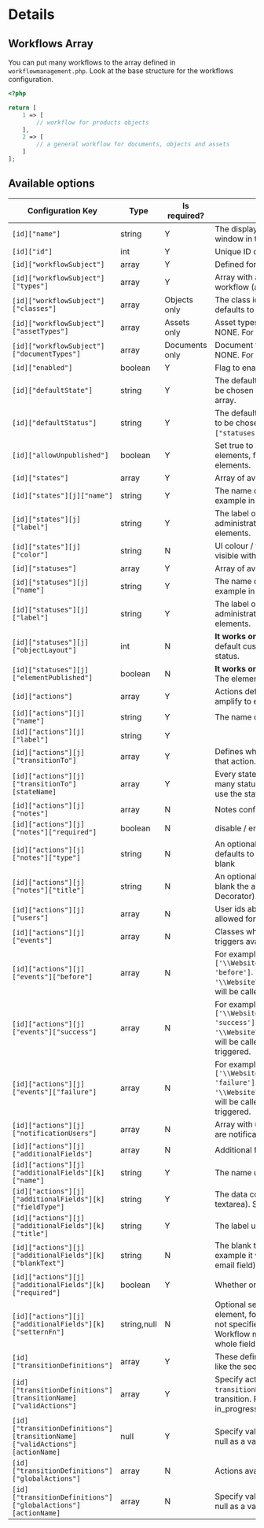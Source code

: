 # Details

## Workflows Array

You can put many workflows to the array defined in `workflowmanagement.php`.
Look at the base structure for the workflows configuration.

```php
<?php

return [
    1 => [
        // workflow for products objects
    ],
    2 => [
        // a general workflow for documents, objects and assets
    ]
];
```

## Available options

| Configuration Key                                                             | Type        | Is required?   | Description                                                                                                                                                                                                                                                                                                                                                                                           |
|-------------------------------------------------------------------------------|-------------|----------------|-------------------------------------------------------------------------------------------------------------------------------------------------------------------------------------------------------------------------------------------------------------------------------------------------------------------------------------------------------------------------------------------------------|
| `[id]["name"]`                                                                | string      | Y              | The display name, is shown at the workflow window in the administration panel.                                                                                                                                                                                                                                                                                                                        |
| `[id]["id"]`                                                                  | int         | Y              | Unique ID chosen by you.                                                                                                                                                                                                                                                                                                                                                                              |
| `[id]["workflowSubject"]`                                                     | array       | Y              | Defined for which elements the workflow is for                                                                                                                                                                                                                                                                                                                                                        |
| `[id]["workflowSubject"]["types"]`                                            | array       | Y              | Array with allowed types of elements using the workflow (asset,object,document).                                                                                                                                                                                                                                                                                                                      |
| `[id]["workflowSubject"]["classes"]`                                          | array       | Objects only   | The class id's that this workflow applies to, defaults to NONE                                                                                                                                                                                                                                                                                                                                        |
| `[id]["workflowSubject"]["assetTypes"]`                                       | array       | Assets only    | Asset types the workflow is for, defaults to NONE. For example: image, video                                                                                                                                                                                                                                                                                                                          |
| `[id]["workflowSubject"]["documentTypes"]`                                    | array       | Documents only | Document types the workflow is for, defaults to NONE. For example: page, snippet                                                                                                                                                                                                                                                                                                                      |
| `[id]["enabled"]`                                                             | boolean     | Y              | Flag to enable / disable the workflow.                                                                                                                                                                                                                                                                                                                                                                |
| `[id]["defaultState"]`                                                        | string      | Y              | The default state for elements. The state has to be chosen from the `["workflows"][i]["states"]` array.                                                                                                                                                                                                                                                                                               |
| `[id]["defaultStatus"]`                                                       | string      | Y              | The default status for elements. The status has to be chosen from the `["workflows"][i]["statuses"]` array.                                                                                                                                                                                                                                                                                           |
| `[id]["allowUnpublished"]`                                                    | boolean     | Y              | Set true to allow the workflow on unpublished elements, false to only allow published elements.                                                                                                                                                                                                                                                                                                       |
| `[id]["states"]`                                                              | array       | Y              | Array of available states in the workflow.                                                                                                                                                                                                                                                                                                                                                            |
| `[id]["states"][j]["name"]`                                                   | string      | Y              | The name of the state (used as a key for example in the code).                                                                                                                                                                                                                                                                                                                                        |
| `[id]["states"][j]["label"]`                                                  | string      | Y              | The label of the state - used in the administration panel to show the state of elements.                                                                                                                                                                                                                                                                                                              |
| `[id]["states"][j]["color"]`                                                  | string      | N              | UI colour / theme. You can choose the color visible with the label.                                                                                                                                                                                                                                                                                                                                   |
| `[id]["statuses"]`                                                            | array       | Y              | Array of available statuses in the workflow.                                                                                                                                                                                                                                                                                                                                                          |
| `[id]["statuses"][j]["name"]`                                                 | string      | Y              | The name of the status (used as a key for example in the code).                                                                                                                                                                                                                                                                                                                                       |
| `[id]["statuses"][j]["label"]`                                                | string      | Y              | The label of the status - used in the administration panel to show the status of elements.                                                                                                                                                                                                                                                                                                            |
| `[id]["statuses"][j]["objectLayout"]`                                         | int         | N              | **It works only with objects.** It's an id of the default custom layout loaded with that workflow status.                                                                                                                                                                                                                                                                                             |
| `[id]["statuses"][j]["elementPublished"]`                                     | boolean     | N              | **It works only with objects and page snippets.** The element has to be published for this step.                                                                                                                                                                                                                                                                                                            |
| `[id]["actions"]`                                                             | array       | Y              | Actions definitions, operations which could be amplify to elements.                                                                                                                                                                                                                                                                                                                                   |
| `[id]["actions"][j]["name"]`                                                  | string      | Y              | The name of the action (used as a key).                                                                                                                                                                                                                                                                                                                                                               |
| `[id]["actions"][j]["label"]`                                                 | string      | Y              |                                                                                                                                                                                                                                                                                                                                                                                                       |
| `[id]["actions"][j]["transitionTo"]`                                          | array       | Y              | Defines which state and status could be set with that action.                                                                                                                                                                                                                                                                                                                                         |
| `[id]["actions"][j]["transitionTo"][stateName]`                               | array       | Y              | Every stateName (state) could have connected many statuses. To add the status to array, just use the status name. (See the example, below.)                                                                                                                                                                                                                                                           |
| `[id]["actions"][j]["notes"]`                                                 | array       | N              | Notes configuration for the action.                                                                                                                                                                                                                                                                                                                                                                   |
| `[id]["actions"][j]["notes"]["required"]`                                     | boolean     | N              | disable / enable notes                                                                                                                                                                                                                                                                                                                                                                                |
| `[id]["actions"][j]["notes"]["type"]`                                         | string      | N              | An optional alternative "type" for the note, defaults to "Status update" or "Global action" if blank                                                                                                                                                                                                                                                                                                  |
| `[id]["actions"][j]["notes"]["title"]`                                        | string      | N              | An optional alternative "title" for the note, if blank the actions transition result is used (See Decorator).                                                                                                                                                                                                                                                                                         |
| `[id]["actions"][j]["users"]`                                                 | array       | N              | User ids able to use that action. Admin is always allowed for every action.                                                                                                                                                                                                                                                                                                                           |
| `[id]["actions"][j]["events"]`                                                | array       | N              | Classes which would be called by special triggers available in the workflow module.                                                                                                                                                                                                                                                                                                                   |
| `[id]["actions"][j]["events"]["before"]`                                      | array       | N              | For example: `['\\Website\\WorkflowExampleEventHandler', 'before']`. The method `before` from the `'\\Website\\WorkflowExampleEventHandler'`class will be called when the `before` event is triggered.                                                                                                                                                                                                |
| `[id]["actions"][j]["events"]["success"]`                                     | array       | N              | For example: `['\\Website\\WorkflowExampleEventHandler', 'success']`. The method `success` from the `'\\Website\\WorkflowExampleEventHandler'`class will be called when the `success` event is triggered.                                                                                                                                                                                             |
| `[id]["actions"][j]["events"]["failure"]`                                     | array       | N              | For example: `['\\Website\\WorkflowExampleEventHandler', 'failure']`. The method `failure` from the `'\\Website\\WorkflowExampleEventHandler'`class will be called when the `failure` event is triggered.                                                                                                                                                                                             |
| `[id]["actions"][j]["notificationUsers"]`                                     | array       | N              | Array with user ID's. Users who are in that range are notificated when the action is triggered.                                                                                                                                                                                                                                                                                                       |
| `[id]["actions"][j]["additionalFields"]`                                      | array       | N              | Additional fields used in the action.                                                                                                                                                                                                                                                                                                                                                                 |
| `[id]["actions"][j]["additionalFields"][k]["name"]`                           | string      | Y              | The name used in the form.                                                                                                                                                                                                                                                                                                                                                                            |
| `[id]["actions"][j]["additionalFields"][k]["fieldType"]`                      | string      | Y              | The data component name (for example: input, textarea). See the list of [available data types](../05_Objects/01_Object_Classes/01_Data_Types/README.md).                                                                                                                                                                                                                                              |
| `[id]["actions"][j]["additionalFields"][k]["title"]`                          | string      | Y              | The label used by the field.                                                                                                                                                                                                                                                                                                                                                                          |
| `[id]["actions"][j]["additionalFields"][k]["blankText"]`                      | string      | N              | The blank text used in the form component (For example it would be: *test@example.com* in the email field).                                                                                                                                                                                                                                                                                           |
| `[id]["actions"][j]["additionalFields"][k]["required"]`                       | boolean     | Y              | Whether or not the field is required.                                                                                                                                                                                                                                                                                                                                                                 |
| `[id]["actions"][j]["additionalFields"][k]["setternFn"]`                      | string,null | N              | Optional setter function (available in the element, for example in the updated object), if not specified, data will be added to notes. The Workflow manager will call the function with the whole field data. (See [the code line on Github](https://github.com/pimcore/pimcore/blob/23a6d764227a529fae637fa0a5a548bc302ccd46/pimcore/lib/Pimcore/WorkflowManagement/Workflow/Manager.php#L527-L527)) |
| `[id]["transitionDefinitions"]`                                               | array       | Y              | These definitions specify the true workflow, are like the sequence for actions.                                                                                                                                                                                                                                                                                                                       |
| `[id]["transitionDefinitions"][transitionName]["validActions"]`               | array       | Y              | Specify actions valid during the specific step. A `transitionName` is the unique name of the transition. For example: todo, reopened, in_progress                                                                                                                                                                                                                                                     |
| `[id]["transitionDefinitions"][transitionName]["validActions"][actionName]`   | null        | Y              | Specify valid action names (`actionName` as a key, null as a value).                                                                                                                                                                                                                                                                                                                                  |
| `[id]["transitionDefinitions"]["globalActions"]`                              | array       | N              | Actions available in every step of the workflow.                                                                                                                                                                                                                                                                                                                                                      |
| `[id]["transitionDefinitions"]["globalActions"][actionName]`                  | array       | N              | Specify valid action names (`actionName` as a key, null as a value).                                                                                                                                                                                                                                                                                                                                  |
